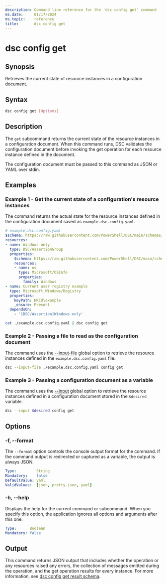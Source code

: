 ```yaml
---
description: Command line reference for the 'dsc config get' command
ms.date:     01/17/2024
ms.topic:    reference
title:       dsc config get
---
```


# dsc config get

## Synopsis

Retrieves the current state of resource instances in a configuration document.

## Syntax

```sh
dsc config get [Options]
```

## Description

The `get` subcommand returns the current state of the resource instances in a configuration
document. When this command runs, DSC validates the configuration document before invoking the get
operation for each resource instance defined in the document.

The configuration document must be passed to this command as JSON or YAML over stdin.

## Examples

### Example 1 - Get the current state of a configuration's resource instances

The command returns the actual state for the resource instances defined in the configuration
document saved as `example.dsc.config.yaml`.

```yaml
# example.dsc.config.yaml
$schema: https://raw.githubusercontent.com/PowerShell/DSC/main/schemas/2023/10/config/document.json
resources:
- name: Windows only
  type: DSC/AssertionGroup
  properties:
    $schema: https://raw.githubusercontent.com/PowerShell/DSC/main/schemas/2023/10/config/document.json
    resources:
    - name: os
      type: Microsoft/OSInfo
      properties:
        family: Windows
- name: Current user registry example
  type: Microsoft.Windows/Registry
  properties:
    keyPath: HKCU\example
    _ensure: Present
  dependsOn:
    - '[DSC/Assertion]Windows only'
```

```sh
cat ./example.dsc.config.yaml | dsc config get
```

### Example 2 - Passing a file to read as the configuration document

The command uses the [--input-file][01] global option to retrieve the resource instances defined in
the `example.dsc.config.yaml` file.

```sh
dsc --input-file ./example.dsc.config.yaml config get
```

### Example 3 - Passing a configuration document as a variable

The command uses the [--input][02] global option to retrieve the resource instances defined in a
configuration document stored in the `$desired` variable.

```sh
dsc --input $desired config get
```

## Options

### -f, --format

The `--format` option controls the console output format for the command. If the command output is
redirected or captured as a variable, the output is always JSON.

```yaml
Type:         String
Mandatory:    false
DefaultValue: yaml
ValidValues:  [json, pretty-json, yaml]
```

### -h, --help

Displays the help for the current command or subcommand. When you specify this option, the
application ignores all options and arguments after this one.

```yaml
Type:      Boolean
Mandatory: false
```

## Output

This command returns JSON output that includes whether the operation or any resources raised any
errors, the collection of messages emitted during the operation, and the get operation results for
every instance. For more information, see [dsc config get result schema][03].

[01]: ../dsc.md#-p---input-file
[02]: ../dsc.md#-i---input
[03]: ../../schemas/outputs/config/get.md
